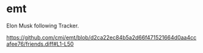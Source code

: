 # emt
Elon Musk following Tracker.

https://github.com/cmj/emt/blob/d2ca22ec84b5a2d66f471521664d0aa4ccafee76/friends.diff#L1-L50
